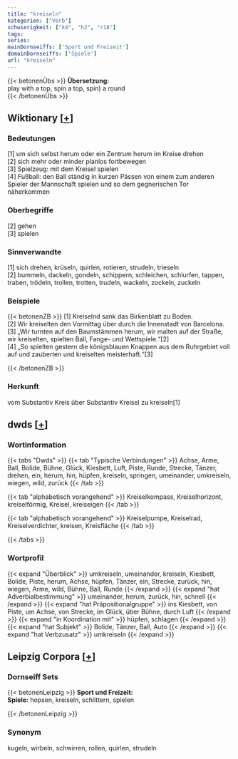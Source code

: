 ```yaml
---
title: "kreiseln"
kategorien: ["Verb"]
schwierigkeit: ["k4", "h2", "r18"]
tags:
series:
mainDornseiffs: ['Sport und Freizeit']
domainDornseiffs: ['Spiele']
url: "kreiseln"
---
```


{{< betonenÜbs >}}
**Übersetzung:**  
play with a top, spin a top, spin) a round  
{{< /betonenÜbs >}}

## Wiktionary [[+](https://de.wiktionary.org/wiki/kreiseln)]

### Bedeutungen
[1] um sich selbst herum oder ein Zentrum herum im Kreise drehen  
[2] sich mehr oder minder planlos fortbewegen  
[3] Spielzeug: mit dem Kreisel spielen  
[4] Fußball: den Ball ständig in kurzen Pässen von einem zum anderen Spieler der Mannschaft spielen und so dem gegnerischen Tor näherkommen  

### Oberbegriffe
[2] gehen  
[3] spielen  

### Sinnverwandte
[1] sich drehen, krüseln, quirlen, rotieren, strudeln, trieseln  
[2] bummeln, dackeln, gondeln, schippern, schleichen, schlurfen, tappen, traben, trödeln, trollen, trotten, trudeln, wackeln, zockeln, zuckeln  

### Beispiele
{{< betonenZB >}}
[1] Kreiselnd sank das Birkenblatt zu Boden.  
[2] Wir kreiselten den Vormittag über durch die Innenstadt von Barcelona.  
[3] „Wir turnten auf den Baumstämmen herum, wir malten auf der Straße, wir kreiselten, spielten Ball, Fange- und Wettspiele.“[2]  
[4] „So spielten gestern die königsblauen Knappen aus dem Ruhrgebiet voll auf und zauberten und kreiselten meisterhaft.“[3]  

{{< /betonenZB >}}
### Herkunft
vom Substantiv Kreis über Substantiv Kreisel zu kreiseln[1]  



## dwds [[+](https://www.dwds.de/wb/kreiseln)]

### Wortinformation
{{< tabs "Dwds" >}}
{{< tab "Typische Verbindungen" >}}
Achse, Arme, Ball, Bolide, Bühne, Glück, Kiesbett, Luft, Piste, Runde, Strecke, Tänzer, drehen, ein, herum, hin, hüpfen, kreiseln, springen, umeinander, umkreiseln, wiegen, wild, zurück
{{< /tab >}}

{{< tab "alphabetisch vorangehend" >}}
Kreiselkompass, Kreiselhorizont, kreiselförmig, Kreisel, kreiseigen
{{< /tab >}}

{{< tab "alphabetisch vorangehend" >}}
Kreiselpumpe, Kreiselrad, Kreiselverdichter, kreisen, Kreisfläche
{{< /tab >}}

{{< /tabs >}}

### Wortprofil
{{< expand "Überblick" >}} umkreiseln, umeinander, kreiseln, Kiesbett, Bolide, Piste, herum, Achse, hüpfen, Tänzer, ein, Strecke, zurück, hin, wiegen, Arme, wild, Bühne, Ball, Runde {{< /expand >}}
{{< expand "hat Adverbialbestimmung" >}} umeinander, herum, zurück, hin, schnell {{< /expand >}}
{{< expand "hat Präpositionalgruppe" >}} ins Kiesbett, von Piste, um Achse, von Strecke, im Glück, über Bühne, durch Luft {{< /expand >}}
{{< expand "in Koordination mit" >}} hüpfen, schlagen {{< /expand >}}
{{< expand "hat Subjekt" >}} Bolide, Tänzer, Ball, Auto {{< /expand >}}
{{< expand "hat Verbzusatz" >}} umkreiseln {{< /expand >}}

## Leipzig Corpora [[+](https://corpora.uni-leipzig.de/en/res?word=kreiseln&corpusId=deu_newscrawl-public_2018)]

### Dornseiff Sets
{{< betonenLeipzig >}}
**Sport und Freizeit:**  
**Spiele:** hopsen, kreiseln, schlittern, spielen  

{{< /betonenLeipzig >}}

### Synonym
kugeln, wirbeln, schwirren, rollen, quirlen, strudeln

